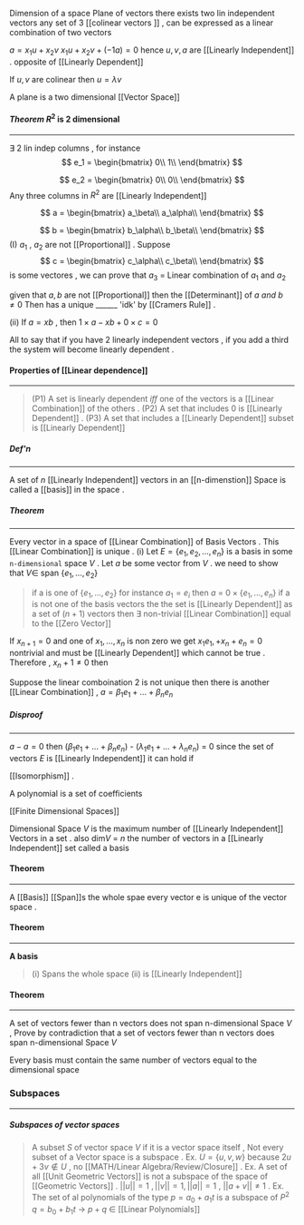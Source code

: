 Dimension of a space
Plane of vectors there exists two lin independent vectors any set of 3 [[colinear vectors ]] , can be expressed as a linear combination of two vectors 

$a = x_1u + x_2v$ 
$x_1u + x_2v + (-1a) = 0$ 
hence $u,v,a$ are [[Linearly Independent]] . opposite of [[Linearly Dependent]]

If $u,v$ are colinear then $u = \lambda v$

A plane is a two dimensional [[Vector Space]]

#### _Theorem_ $R^2$ is 2 dimensional 
___
$\exists$ 2 lin indep columns  , for instance 
$$ e_1 =
\begin{bmatrix} 
	0\\
	1\\
	\end{bmatrix}
$$

$$ e_2 =
\begin{bmatrix} 
	0\\
	0\\
	\end{bmatrix}
$$
Any three columns in $R^2$ are [[Linearly Independent]]

$$ a =
\begin{bmatrix} 
	a_\beta\\
	a_\alpha\\
	\end{bmatrix}
$$

$$ b =
\begin{bmatrix} 
	b_\alpha\\
	b_\beta\\
	\end{bmatrix}
$$
(I) $a_1$  , $a_2$ are not [[Proportional]] . Suppose 
$$ c =
\begin{bmatrix} 
	c_\alpha\\
	c_\beta\\
	\end{bmatrix}
$$
is some vectores , we can prove that $a_3$ = Linear combination of $a_1$ and $a_2$ 


given that $a,b$ are not [[Proportional]] then the [[Determinant]] of $a \ and\  b$ $\neq 0$
Then has a unique ______ 'idk' by [[Cramers Rule]] .  

(ii) If $a = xb$ , then $1 \times a  - xb + 0 \times c = 0$

All to say that if you have 2 linearly independent vectors , if you add a third the system will become linearly dependent . 

#### Properties of [[Linear dependence]]
____
> (P1) A set is linearly dependent $iff$ one of the vectors is a [[Linear Combination]] of the others . 
> (P2) A set that includes 0 is [[Linearly Dependent]] . 
> (P3) A set that includes a [[Linearly Dependent]] subset is [[Linearly Dependent]]

##### Def'n 
____
A set of $n$ [[Linearly Independent]] vectors in an [[n-dimenstion]] Space is called a [[basis]] in the space . 
#####  Theorem
____
Every vector in a space of [[Linear Combination]] of Basis Vectors . This [[Linear Combination]] is unique  . 
(i) Let $E = \{e_1, e_2 , \dots , e_n\}$ is a basis in some `n-dimensional` space $V$ . Let $a$ be some vector from $V$ . we need to show that $V \in$  span $\{e_1,\dots,e_2\}$
>if a is one of $\{e_1,\dots,e_2\}$ for instance $a_1 = e_i$ then $a$ = $0\times \{e_1,\dots ,e_n\}$ 
>if a is not one of the basis vectors the the set is [[Linearly Dependent]] as a set of $(n+1)$ vectors then $\exists$ non-trivial [[Linear Combination]] equal to the [[Zero Vector]] 

If $x_{n+1} = 0$ and one of $x_1,\dots,x_n$ is non zero we get $x_1e_1, + x_n+e_n = 0$   nontrivial and must be [[Linearly Dependent]]  which cannot be true . Therefore , $x_n+1\neq 0$ then  

Suppose the linear comboination 2 is not unique then there is another [[Linear Combination]] , $a =\beta_1e_1 + \dots + \beta_ne_n$

##### Disproof 
____
$a - a = 0$ then $(\beta_1e_1 + \dots + \beta_ne_n$) - $(\lambda_1e_1+ \dots + \lambda_ne_n)$ = 0  since the set of vectors $E$ is [[Linearly Independent]] it can hold if 

[[Isomorphism]] . 


A polynomial is a set of coefficients  

[[Finite Dimensional Spaces]] 

Dimensional Space $V$ is the maximum number of [[Linearly Independent]] Vectors in a set . also dim$V$  =  $n$ the number of vectors in a [[Linearly Independent]] set called a basis 

#### Theorem
____
A [[Basis]] [[Span]]s the whole spae every vector e is unique of the vector space . 

#### Theorem
___
**A basis**
>(i) Spans the whole space 
>(ii) is [[Linearly Independent]] 

#### Theorem
___
A set of vectors fewer than n vectors does not span n-dimensional Space $V$ , 
Prove by contradiction that a set of vectors fewer than n vectors does span n-dimensional Space $V$ 


Every basis must contain the same number of vectors equal to the dimensional space 


### Subspaces 
___
##### Subspaces of vector spaces 
>A subset $S$ of vector space $V$ if it is a vector space itself , Not every subset of a Vector space is a subspace . 
>	Ex. $U =\{u,v,w\}$ because $2u+3v \notin U$  , no [[MATH/Linear Algebra/Review/Closure]] .
>	Ex. A set of all [[Unit Geometric Vectors]] is not a subspace  of the space of [[Geometric Vectors]] . $||u||=1 \ ,||v|| = 1 , ||a|| = 1$ , $||a+v|| \neq 1$ . 
>	Ex. The set of al polynomials of the type $p = a_0 +a_1t$ is a subspace of $P^2$ $q = b_0 + b_1t$ $\rightarrow$ $p+q$ $\in$ [[Linear Polynomials]] 



